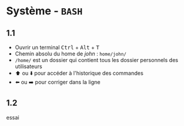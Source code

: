 # Système - `BASH`

## 1.1 
- Ouvrir un terminal <kbd>Ctrl</kbd> + <kbd>Alt</kbd> + <kbd>T</kbd>  
- Chemin absolu du home de *john* : `home/john/`  
- `/home/` est un dossier qui contient tous les dossier personnels des utilisateurs  
- ⬆️ ou ⬇️ pour accéder à l'historique des commandes  
- ⬅️ ou ➡️ pour corriger dans la ligne

## 1.2
essai